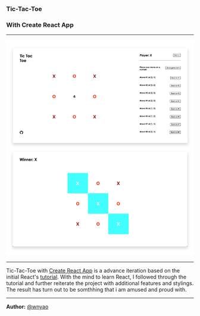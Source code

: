 ### Tic-Tac-Toe

### With Create React App
---

![Preview](https://github.com/wnyao/tic-tac-toe/blob/master/screenshots/tic_tac_toe.jpg)

---

Tic-Tac-Toe with [Create React App](https://github.com/facebook/create-react-app) is a advance iteration based on the initial React's [tutorial](https://reactjs.org/tutorial/tutorial.html). With the mind to learn React, I followed through the tutorial and further reiterate the project with additional features and stylings. The result has turn out to be somthhing that i am amused and proud with.

---

**Author:** [@wnyao](https://github.com/wnyao)
